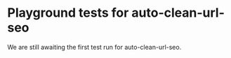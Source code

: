 # Playground tests for auto-clean-url-seo
We are still awaiting the first test run for auto-clean-url-seo.
